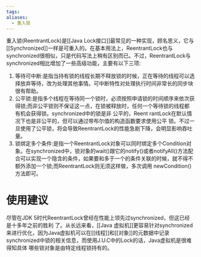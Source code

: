 ```yaml
---
tags: 
aliases:
  - 重入锁
---
```


重入锁(ReentrantLock)是[[Java Lock接口]]最常见的一种实现，顾名思义，它与[[Synchronized]]一样是可重入的。在基本用法上，ReentrantLock也与synchronized很相似，只是代码写法上稍有区别而已。不过，ReentrantLock与synchronized相比增加了一些高级功能，主要有以下三项:

1. 等待可中断:是指当持有锁的线程长期不释放锁的时候，正在等待的线程可以选择放弃等待，改为处理其他事情。可中断特性对处理执行时间非常长的同步块很有帮助。
2. 公平锁:是指多个线程在等待同一个锁时，必须按照申请锁的时间顺序来依次获得锁;而非公平锁则不保证这一点，在锁被释放时，任何一个等待锁的线程都有机会获得锁。synchronized中的锁是非 公平的，Reent rantLock在默认情况下也是非公平的，但可以通过带布尔值的构造函数要求使用公平 锁。不过一旦使用了公平锁，将会导致ReentrantLock的性能急剧下降，会明显影响吞吐量。
3. 锁绑定多个条件:是指一个ReentrantLock对象可以同时绑定多个Condition对象。在synchronized中，锁对象的wait()跟它的notify()或者notifyAll()方法配合可以实现一个隐含的条件，如果要和多于一个的条件关联的时候，就不得不额外添加一个锁;而ReentrantLock则无须这样做，多次调用 newCondition()方法即可。

# 使用建议

尽管在JDK 5时代ReentrantLock曾经在性能上领先过synchronized，但这已经是十多年之前的胜利 了。从长远来看，[[Java 虚拟机]]更容易针对synchronized来进行优化，因为Java虚拟机可以在[[线程]]和[[对象]]的元数据中记录synchronized中锁的相关信息，而使用J.U.C中的Lock的话，Java虚拟机是很难得知具体 哪些锁对象是由特定线程锁持有的。


